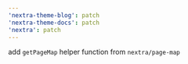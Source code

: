 ```yaml
---
'nextra-theme-blog': patch
'nextra-theme-docs': patch
'nextra': patch
---
```


add `getPageMap` helper function from `nextra/page-map`
